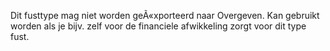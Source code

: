 Dit fusttype mag niet worden geÃ«xporteerd naar Overgeven. Kan gebruikt worden als je bijv. zelf voor de financiele afwikkeling zorgt voor dit type fust.